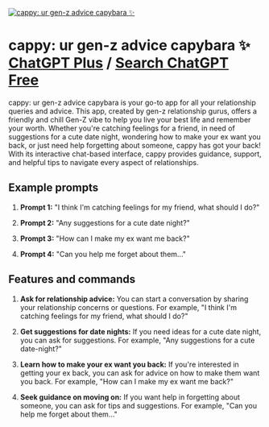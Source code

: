 
[![cappy: ur gen-z advice capybara ✨](https://files.oaiusercontent.com/file-tZaHLLJObHR1lOKPEY93rPhe?se=2123-10-16T05%3A06%3A01Z&sp=r&sv=2021-08-06&sr=b&rscc=max-age%3D31536000%2C%20immutable&rscd=attachment%3B%20filename%3D500c2851-1c50-4f6a-bcc1-5d0e093a260a.png&sig=HiTZrTB2CoAxZkTxNJV3zF8fPNyo2sJJqejHDFdhIfo%3D)](https://chat.openai.com/g/g-IMsnAihG4-cappy-ur-gen-z-advice-capybara)

# cappy: ur gen-z advice capybara ✨ [ChatGPT Plus](https://chat.openai.com/g/g-IMsnAihG4-cappy-ur-gen-z-advice-capybara) / [Search ChatGPT Free](https://gptcall.net/index.html#/?search=cappy%3A%20ur%20gen-z%20advice%20capybara%20%E2%9C%A8)

cappy: ur gen-z advice capybara is your go-to app for all your relationship queries and advice. This app, created by gen-z relationship gurus, offers a friendly and chill Gen-Z vibe to help you live your best life and remember your worth. Whether you're catching feelings for a friend, in need of suggestions for a cute date night, wondering how to make your ex want you back, or just need help forgetting about someone, cappy has got your back! With its interactive chat-based interface, cappy provides guidance, support, and helpful tips to navigate every aspect of relationships.

## Example prompts

1. **Prompt 1:** "I think I'm catching feelings for my friend, what should I do?"

2. **Prompt 2:** "Any suggestions for a cute date night?"

3. **Prompt 3:** "How can I make my ex want me back?"

4. **Prompt 4:** "Can you help me forget about them..."

## Features and commands

1. **Ask for relationship advice:** You can start a conversation by sharing your relationship concerns or questions. For example, "I think I'm catching feelings for my friend, what should I do?"

2. **Get suggestions for date nights:** If you need ideas for a cute date night, you can ask for suggestions. For example, "Any suggestions for a cute date-night?"

3. **Learn how to make your ex want you back:** If you're interested in getting your ex back, you can ask for advice on how to make them want you back. For example, "How can I make my ex want me back?"

4. **Seek guidance on moving on:** If you want help in forgetting about someone, you can ask for tips and suggestions. For example, "Can you help me forget about them..."


